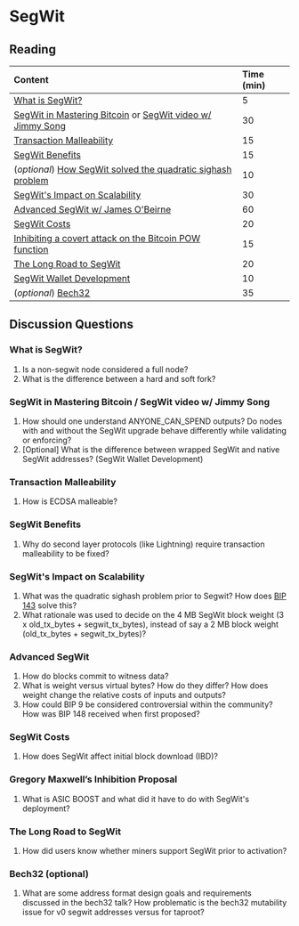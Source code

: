 # SegWit

## Reading

| Content | Time \(min\) |
| :--- | :--- |
| [What is SegWit?](https://bitcoinmagazine.com/guides/what-is-segwit) | 5 |
| [SegWit in Mastering Bitcoin](https://github.com/bitcoinbook/bitcoinbook/blob/develop/ch07.asciidoc#segregated-witness) or [SegWit video w/ Jimmy Song](https://www.youtube.com/watch?v=Txfy2mFe16A) | 30 |
| [Transaction Malleability](https://eklitzke.org/bitcoin-transaction-malleability) | 15 |
| [SegWit Benefits](https://bitcoincore.org/en/2016/01/26/segwit-benefits/) | 15 |
| \(_optional_\) [How SegWit solved the quadratic sighash problem](https://fjahr.com/posts/how-segwit-solved-the-quadratic-sighash-problem/) | 10 |
| [SegWit's Impact on Scalability](https://btctranscripts.com/scalingbitcoin/hong-kong-2015/segregated-witness-and-its-impact-on-scalability/) | 30 |
| [Advanced SegWit w/ James O'Beirne](https://btctranscripts.com/chaincode-labs/chaincode-residency/2019-06-18-james-obeirne-advanced-segwit/) | 60 |
| [SegWit Costs](https://bitcoincore.org/en/2016/10/28/segwit-costs/) | 20 |
| [Inhibiting a covert attack on the Bitcoin POW function](https://lists.linuxfoundation.org/pipermail/bitcoin-dev/2017-April/013996.html) | 15 |
| [The Long Road to SegWit](https://bitcoinmagazine.com/articles/long-road-segwit-how-bitcoins-biggest-protocol-upgrade-became-reality/) | 20 |
| [SegWit Wallet Development](https://bitcoincore.org/en/segwit_wallet_dev/) | 10 |
| \(_optional_\) [Bech32](https://btctranscripts.com/sf-bitcoin-meetup/2017-03-29-new-address-type-for-segwit-addresses/) | 35 |

## Discussion Questions

### What is SegWit?

1. Is a non-segwit node considered a full node?
2. What is the difference between a hard and soft fork?

### SegWit in Mastering Bitcoin / SegWit video w/ Jimmy Song

1. How should one understand ANYONE\_CAN\_SPEND outputs? Do nodes with and without the SegWit upgrade behave differently while validating or enforcing?
2. \[Optional\] What is the difference between wrapped SegWit and native SegWit addresses? \(SegWit Wallet Development\)

### Transaction Malleability

1. How is ECDSA malleable?

### SegWit Benefits

1. Why do second layer protocols \(like Lightning\) require transaction malleability to be fixed?

### SegWit's Impact on Scalability

1. What was the quadratic sighash problem prior to Segwit? How does [BIP 143](https://github.com/bitcoin/bips/blob/master/bip-0143.mediawiki) solve this?
2. What rationale was used to decide on the 4 MB SegWit block weight \(3 x old\_tx\_bytes + segwit\_tx\_bytes\), instead of say a 2 MB block weight \(old\_tx\_bytes + segwit\_tx\_bytes\)?

### Advanced SegWit

1. How do blocks commit to witness data?
2. What is weight versus virtual bytes? How do they differ? How does weight change the relative costs of inputs and outputs?
3. How could BIP 9 be considered controversial within the community? How was BIP 148 received when first proposed?

### SegWit Costs

1. How does SegWit affect initial block download \(IBD\)?

### Gregory Maxwell’s Inhibition Proposal

1. What is ASIC BOOST and what did it have to do with SegWit's deployment?

### The Long Road to SegWit

1. How did users know whether miners support SegWit prior to activation?

### Bech32 \(optional\)

1. What are some address format design goals and requirements discussed in the bech32 talk? How problematic is the bech32 mutability issue for v0 segwit addresses versus for taproot?

